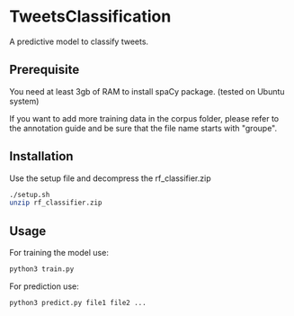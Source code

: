 # TweetsClassification

A predictive model to classify tweets.

## Prerequisite
You need at least 3gb of RAM to install spaCy package.
(tested on Ubuntu system)


If you want to add more training data in the corpus folder, please refer to the annotation guide and be sure that the file name starts with "groupe".

## Installation

Use the setup file and decompress the rf_classifier.zip

```bash
./setup.sh
unzip rf_classifier.zip
```

## Usage

For training the model use:

```python
python3 train.py
```

For prediction use:

```python
python3 predict.py file1 file2 ...
```
